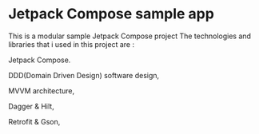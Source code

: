 # Jetpack Compose sample app
This is a modular sample Jetpack Compose project
The technologies and libraries that i used in this project are : 

Jetpack Compose.

DDD(Domain Driven Design) software design,

MVVM architecture,

Dagger & Hilt,

Retrofit & Gson,

